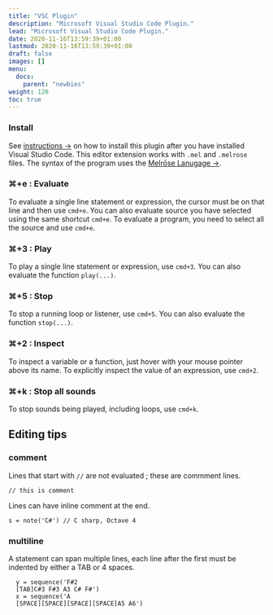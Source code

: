 ```yaml
---
title: "VSC Plugin"
description: "Microsoft Visual Studio Code Plugin."
lead: "Microsoft Visual Studio Code Plugin."
date: 2020-11-16T13:59:39+01:00
lastmod: 2020-11-16T13:59:39+01:00
draft: false
images: []
menu:
  docs:
    parent: "newbies"
weight: 120
toc: true
---
```


### Install

See [instructions →](https://marketplace.visualstudio.com/items?itemName=EMicklei.melrose-for-vscode) on how to install this plugin after you have installed Visual Studio Code.
This editor extension works with `.mel` and `.melrose` files.
The syntax of the program uses the [Melrōse Lanugage →](/docs/reference/dsl/).

### ⌘+e : Evaluate

To evaluate a single line statement or expression, the cursor must be on that line and then use `cmd+e`.
You can also evaluate source you have selected using the same shortcut `cmd+e`.
To evaluate a program, you need to select all the source and use `cmd+e`.

### ⌘+3 : Play

To play a single line statement or expression, use `cmd+3`.
You can also evaluate the function `play(...)`.

### ⌘+5 : Stop

To stop a running loop or listener, use `cmd+5`.
You can also evaluate the function `stop(...)`.

### ⌘+2 : Inspect

To inspect a variable or a function, just hover with your mouse pointer above its name.
To explicitly inspect the value of an expression, use `cmd+2`.

### ⌘+k : Stop all sounds

To stop sounds being played, including loops, use `cmd+k`.

## Editing tips

### comment

Lines that start with `//` are not evaluated ; these are commment lines.

	// this is comment

Lines can have inline comment at the end.

	s = note('C#') // C sharp, Octave 4

### multiline

A statement can span multiple lines, each line after the first must be indented by either a TAB or 4 spaces.

	  y = sequence('F#2 
	  [TAB]C#3 F#3 A3 C# F#')
	  x = sequence('A 
	  [SPACE][SPACE][SPACE][SPACE]A5 A6')